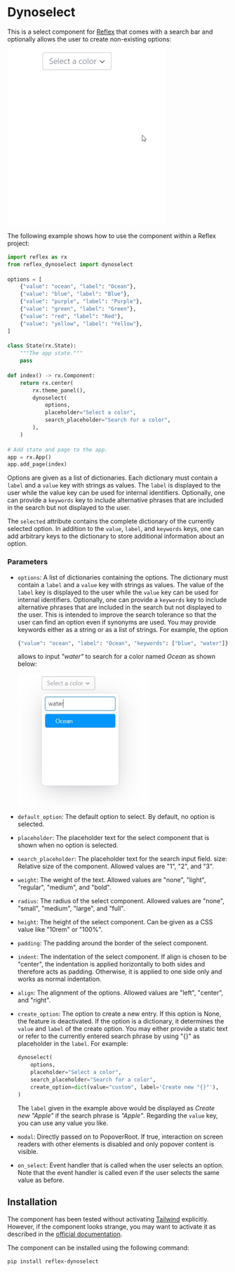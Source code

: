 # Dynoselect

This is a select component for [Reflex](https://reflex.dev) that comes with a search bar 
and optionally allows the user to create non-existing options:

<img src="data/demo.gif" height="400px">

The following example shows how to use the component within a Reflex project:

```py
import reflex as rx
from reflex_dynoselect import dynoselect

options = [
    {"value": "ocean", "label": "Ocean"},
    {"value": "blue", "label": "Blue"},
    {"value": "purple", "label": "Purple"},
    {"value": "green", "label": "Green"},
    {"value": "red", "label": "Red"},
    {"value": "yellow", "label": "Yellow"},
]

class State(rx.State):
    """The app state."""
    pass

def index() -> rx.Component:
    return rx.center(
        rx.theme_panel(),
        dynoselect(
            options,
            placeholder="Select a color",
            search_placeholder="Search for a color",
        ),
    )

# Add state and page to the app.
app = rx.App()
app.add_page(index)
```

Options are given as a list of dictionaries. Each dictionary must contain a `label`
and a `value` key with strings as values. The `label` is displayed to the user while
the value key can be used for internal identifiers. Optionally, one can provide a 
`keywords` key to include alternative phrases that are included in the search but
not displayed to the user.

The `selected` attribute contains the complete dictionary of the currently selected 
option. In addition to the `value`, `label`, and `keywords` keys, one can add
arbitrary keys to the dictionary to store additional information about an option.

### Parameters
- `options`: A list of dictionaries containing the options. The dictionary
    must contain a `label` and a `value` key with strings as values. The value of the
    `label` key is displayed to the user while the `value` key can be used for internal
    identifiers. Optionally, one can provide a `keywords` key to include alternative 
    phrases that are included in the search but not displayed to the user. This is 
    intended to improve the search tolerance so that the user can find an option even 
    if synonyms are used. You may provide keywords either as a string or as a list
    of strings. For example, the option
    ```py
    {"value": "ocean", "label": "Ocean", "keywords": ["blue", "water"]}
    ```
    allows to input _"water"_ to search for a color named _Ocean_ as shown below:

    <img src="data/keyword-search.jpg" height="300px">
- `default_option`: The default option to select. By default, no option is
    selected.
- `placeholder`: The placeholder text for the select component that is shown
    when no option is selected.
- `search_placeholder`: The placeholder text for the search input field.
    size: Relative size of the component. Allowed values are "1", "2", and "3".
- `weight`: The weight of the text. Allowed values are "none", "light", 
    "regular", "medium", and "bold".
- `radius`: The radius of the select component. Allowed values are "none",
    "small", "medium", "large", and "full".
- `height`: The height of the select component. Can be given as a CSS value
    like "10rem" or "100%".
- `padding`: The padding around the border of the select component.
- `indent`: The indentation of the select component. If align is chosen to be
    "center", the indentation is applied horizontally to both sides and
    therefore acts as padding. Otherwise, it is applied to one side only
    and works as normal indentation.
- `align`: The alignment of the options. Allowed values are "left",
    "center", and "right".
- `create_option`: The option to create a new entry. If this option is None,
    the feature is deactivated. If the option is a dictionary, it determines the 
    `value` and `label` of the create option. You may either provide a static text
    or refer to the currently entered search phrase by using "{}" as placeholder in the
    `label`. For example:
    ```py
    dynoselect(
        options,
        placeholder="Select a color",
        search_placeholder="Search for a color",
        create_option=dict(value="custom", label='Create new "{}"'),
    )
    ```
    The `label` given in the example above would be displayed as _Create new "Apple"_ if 
    the search phrase is _"Apple"_. Regarding the `value` key, you can use any 
    value you like.   
- `modal`: Directly passed on to PopoverRoot. If true, interaction on screen 
    readers with other elements is disabled and only popover content 
    is visible.
- `on_select`: Event handler that is called when the user selects an option. Note
    that the event handler is called even if the user selects the same value
    as before.

## Installation
The component has been tested without activating [Tailwind](https://tailwindcss.com/) 
explicitly. However, if the component looks strange, you may want to activate it as 
described in the [official documentation](https://reflex.dev/docs/styling/overview/#tailwind).

The component can be installed using the following command:
```bash
pip install reflex-dynoselect
```
